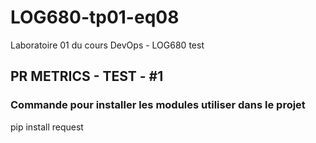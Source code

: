 # LOG680-tp01-eq08
Laboratoire 01 du cours DevOps - LOG680
test

## PR METRICS - TEST - #1

### Commande pour installer les modules utiliser dans le projet
pip install request
